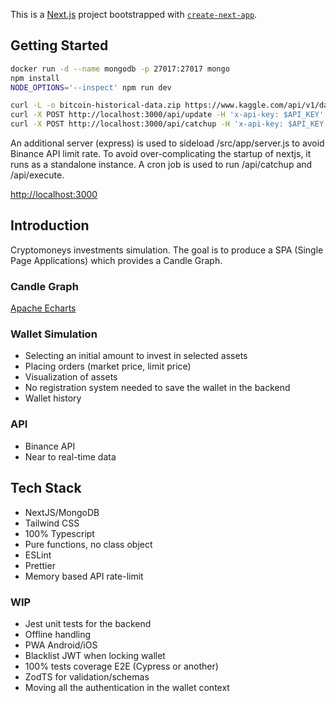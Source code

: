 This is a [Next.js](https://nextjs.org) project bootstrapped with [`create-next-app`](https://nextjs.org/docs/app/api-reference/cli/create-next-app).

## Getting Started

```bash
docker run -d --name mongodb -p 27017:27017 mongo
npm install
NODE_OPTIONS='--inspect' npm run dev

curl -L -o bitcoin-historical-data.zip https://www.kaggle.com/api/v1/datasets/download/mczielinski/bitcoin-historical-data && unzip bitcoin-historical-data.zip && mv *.csv data.csv && rm bitcoin-historical-data.zip
curl -X POST http://localhost:3000/api/update -H 'x-api-key: $API_KEY'
curl -X POST http://localhost:3000/api/catchup -H 'x-api-key: $API_KEY'
```

An additional server (express) is used to sideload /src/app/server.js to avoid Binance API limit rate. To avoid over-complicating the startup of nextjs, it runs as a standalone instance. A cron job is used to run /api/catchup and /api/execute.

[http://localhost:3000](http://localhost:3000)

## Introduction

Cryptomoneys investments simulation. The goal is to produce a SPA (Single Page Applications) which provides a Candle Graph.

### Candle Graph

[Apache Echarts](https://echarts.apache.org/en/index.html)

### Wallet Simulation

<ul>
	<li>Selecting an initial amount to invest in selected assets</li>
	<li>Placing orders (market price, limit price)</li>
	<li>Visualization of assets</li>
	<li>No registration system needed to save the wallet in the backend</li>
	<li>Wallet history</li>
</ul>

### API

<ul>
	<li>Binance API</li>
	<li>Near to real-time data</li>
</ul>

## Tech Stack

<ul>
	<li>NextJS/MongoDB</li>
	<li>Tailwind CSS</li>
	<li>100% Typescript</li>
	<li>Pure functions, no class object</li>
	<li>ESLint</li>
	<li>Prettier</li>
	<li>Memory based API rate-limit</li>
</ul>

### WIP

<ul>
	<li>Jest unit tests for the backend</li>
	<li>Offline handling</li>
	<li>PWA Android/iOS</li>
	<li>Blacklist JWT when locking wallet</li>
	<li>100% tests coverage E2E (Cypress or another)</li>
	<li>ZodTS for validation/schemas</li>
	<li>Moving all the authentication in the wallet context</li>
</ul>
